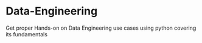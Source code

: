 # Data-Engineering
Get proper Hands-on on Data Engineering use cases using python covering its fundamentals 
